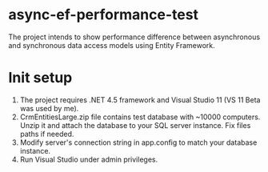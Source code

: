 async-ef-performance-test
=========================

The project intends to show performance difference between asynchronous and synchronous data access models using Entity Framework.


Init setup
==========

1. The project requires .NET 4.5 framework and Visual Studio 11 (VS 11 Beta was used by me).
2. CrmEntitiesLarge.zip file contains test database with ~10000 computers. Unzip it and attach the database to your SQL server instance. Fix files paths if needed.
3. Modify server's connection string in app.config to match your database instance.
4. Run Visual Studio under admin privileges.